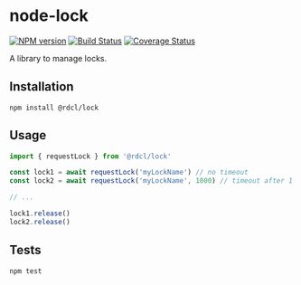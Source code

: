 # node-lock

[![NPM version][npm-image]][npm-url]
[![Build Status][travis-image]][travis-url]
[![Coverage Status][coveralls-image]][coveralls-url]

A library to manage locks.

##  Installation
`npm install @rdcl/lock`

## Usage
```javascript
import { requestLock } from '@rdcl/lock'

const lock1 = await requestLock('myLockName') // no timeout
const lock2 = await requestLock('myLockName', 1000) // timeout after 1 second

// ...

lock1.release()
lock2.release()
```

## Tests
`npm test`


[npm-image]: https://img.shields.io/npm/v/@rdcl/lock.svg?style=flat-square
[npm-url]: https://www.npmjs.com/package/@rdcl/lock
[travis-image]: https://img.shields.io/travis/rudiculous/node-lock/master.svg?style=flat-square
[travis-url]: https://travis-ci.org/rudiculous/node-lock
[coveralls-image]: https://img.shields.io/coveralls/rudiculous/node-lock/master.svg?style=flat-square
[coveralls-url]: https://coveralls.io/github/rudiculous/node-lock?branch=master
